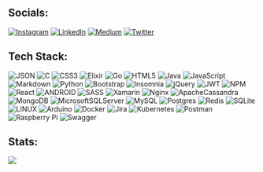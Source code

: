 
## Socials:
[![Instagram](https://img.shields.io/badge/Instagram-%23E4405F.svg?logo=Instagram&logoColor=white&style=flat-square)](https://instagram.com/mehdieidiq) 
[![LinkedIn](https://img.shields.io/badge/LinkedIn-%230077B5.svg?logo=linkedin&logoColor=white&style=flat-square)](https://linkedin.com/in/mehdieidi) 
[![Medium](https://img.shields.io/badge/Medium-12100E?logo=medium&logoColor=white&style=flat-square)](https://medium.com/@mehdieidi) 
[![Twitter](https://img.shields.io/badge/Twitter-%231DA1F2.svg?logo=Twitter&logoColor=white&style=flat-square)](https://twitter.com/mehdeidi) 

## Tech Stack:
![JSON](https://img.shields.io/badge/-JSON-4C5459?style=flat-square&logo=JSON&logoColor=white)
![C](https://img.shields.io/badge/c-%2300599C.svg?style=flat-square&logo=c&logoColor=white) 
![CSS3](https://img.shields.io/badge/css3-%231572B6.svg?style=flat-square&logo=css3&logoColor=white) 
![Elixir](https://img.shields.io/badge/elixir-%234B275F.svg?style=flat-square&logo=elixir&logoColor=white) 
![Go](https://img.shields.io/badge/go-%2300ADD8.svg?style=flat-square&logo=go&logoColor=white) 
![HTML5](https://img.shields.io/badge/html5-%23E34F26.svg?style=flat-square&logo=html5&logoColor=white) 
![Java](https://img.shields.io/badge/java-%23ED8B00.svg?style=flat-square&logo=java&logoColor=white) 
![JavaScript](https://img.shields.io/badge/javascript-%23323330.svg?style=flat-square&logo=javascript&logoColor=%23F7DF1E) 
![Markdown](https://img.shields.io/badge/markdown-%23000000.svg?style=flat-square&logo=markdown&logoColor=white) 
![Python](https://img.shields.io/badge/python-3670A0?style=flat-square&logo=python&logoColor=ffdd54) 
![Bootstrap](https://img.shields.io/badge/bootstrap-%23563D7C.svg?style=flat-square&logo=bootstrap&logoColor=white) 
![Insomnia](https://img.shields.io/badge/Insomnia-black?style=flat-square&logo=insomnia&logoColor=5849BE) 
![jQuery](https://img.shields.io/badge/jquery-%230769AD.svg?style=flat-square&logo=jquery&logoColor=white) 
![JWT](https://img.shields.io/badge/JWT-black?style=flat-square&logo=JSON%20web%20tokens) 
![NPM](https://img.shields.io/badge/NPM-%23000000.svg?style=flat-square&logo=npm&logoColor=white) 
![React](https://img.shields.io/badge/react-%2320232a.svg?style=flat-square&logo=react&logoColor=%2361DAFB) 
![ANDROID](https://img.shields.io/badge/android-%2320232a.svg?style=flat-square&logo=android&logoColor=%a4c639) 
![SASS](https://img.shields.io/badge/SASS-hotpink.svg?style=flat-square&logo=SASS&logoColor=white) 
![Xamarin](https://img.shields.io/badge/Xamarin-3199DC?style=flat-square&logo=xamarin&logoColor=white) 
![Nginx](https://img.shields.io/badge/nginx-%23009639.svg?style=flat-square&logo=nginx&logoColor=white) 
![ApacheCassandra](https://img.shields.io/badge/cassandra-%231287B1.svg?style=flat-square&logo=apache-cassandra&logoColor=white) 
![MongoDB](https://img.shields.io/badge/MongoDB-%234ea94b.svg?style=flat-square&logo=mongodb&logoColor=white) 
![MicrosoftSQLServer](https://img.shields.io/badge/Microsoft%20SQL%20Sever-CC2927?style=flat-square&logo=microsoft%20sql%20server&logoColor=white) 
![MySQL](https://img.shields.io/badge/mysql-%2300f.svg?style=flat-square&logo=mysql&logoColor=white) 
![Postgres](https://img.shields.io/badge/postgres-%23316192.svg?style=flat-square&logo=postgresql&logoColor=white) 
![Redis](https://img.shields.io/badge/redis-%23DD0031.svg?style=flat-square&logo=redis&logoColor=white) 
![SQLite](https://img.shields.io/badge/sqlite-%2307405e.svg?style=flat-square&logo=sqlite&logoColor=white) 
![LINUX](https://img.shields.io/badge/Linux-FCC624?style=flat-square&logo=linux&logoColor=black) 
![Arduino](https://img.shields.io/badge/-Arduino-00979D?style=flat-square&logo=Arduino&logoColor=white) 
![Docker](https://img.shields.io/badge/docker-%230db7ed.svg?style=flat-square&logo=docker&logoColor=white) 
![Jira](https://img.shields.io/badge/jira-%230A0FFF.svg?style=flat-square&logo=jira&logoColor=white) 
![Kubernetes](https://img.shields.io/badge/kubernetes-%23326ce5.svg?style=flat-square&logo=kubernetes&logoColor=white) 
![Postman](https://img.shields.io/badge/Postman-FF6C37?style=flat-square&logo=postman&logoColor=white) 
![Raspberry Pi](https://img.shields.io/badge/-RaspberryPi-C51A4A?style=flat-square&logo=Raspberry-Pi) 
![Swagger](https://img.shields.io/badge/-Swagger-%23Clojure?style=flat-square&logo=swagger&logoColor=white)
## Stats:
<!-- ![](https://github-readme-stats.vercel.app/api?username=mehdieidi&theme=gruvbox&hide_border=false&include_all_commits=true&count_private=true) -->
![](https://github-readme-stats.vercel.app/api/top-langs/?username=mehdieidi&theme=gruvbox&hide_border=false&include_all_commits=true&count_private=true&layout=compact&langs_count=10&exclude_repo=museum-management-system&hide=Batchfile,html,css)
